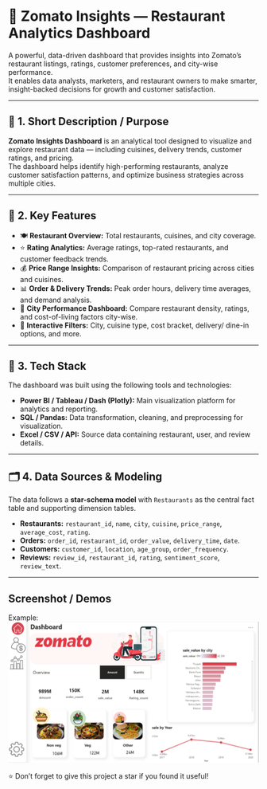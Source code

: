 # 🍴 Zomato Insights — Restaurant Analytics Dashboard

A powerful, data-driven dashboard that provides insights into Zomato’s restaurant listings, ratings, customer preferences, and city-wise performance.  
It enables data analysts, marketers, and restaurant owners to make smarter, insight-backed decisions for growth and customer satisfaction.

---

## 📝 1. Short Description / Purpose
**Zomato Insights Dashboard** is an analytical tool designed to visualize and explore restaurant data — including cuisines, delivery trends, customer ratings, and pricing.  
The dashboard helps identify high-performing restaurants, analyze customer satisfaction patterns, and optimize business strategies across multiple cities.

---

## 🚀 2. Key Features
- 🍽️ **Restaurant Overview:** Total restaurants, cuisines, and city coverage.  
- ⭐ **Rating Analytics:** Average ratings, top-rated restaurants, and customer feedback trends.  
- 💰 **Price Range Insights:** Comparison of restaurant pricing across cities and cuisines.  
- 📊 **Order & Delivery Trends:** Peak order hours, delivery time averages, and demand analysis.  
- 🌆 **City Performance Dashboard:** Compare restaurant density, ratings, and cost-of-living factors city-wise.  
- 🧭 **Interactive Filters:** City, cuisine type, cost bracket, delivery/ dine-in options, and more.

---

## 🧠 3. Tech Stack
The dashboard was built using the following tools and technologies:

- **Power BI / Tableau / Dash (Plotly):** Main visualization platform for analytics and reporting.  
- **SQL / Pandas:** Data transformation, cleaning, and preprocessing for visualization.  
- **Excel / CSV / API:** Source data containing restaurant, user, and review details.  

---

## 🗂️ 4. Data Sources & Modeling
The data follows a **star-schema model** with `Restaurants` as the central fact table and supporting dimension tables.

- **Restaurants:** `restaurant_id`, `name`, `city`, `cuisine`, `price_range`, `average_cost`, `rating`.  
- **Orders:** `order_id`, `restaurant_id`, `order_value`, `delivery_time`, `date`.  
- **Customers:** `customer_id`, `location`, `age_group`, `order_frequency`.  
- **Reviews:** `review_id`, `restaurant_id`, `rating`, `sentiment_score`, `review_text`.  

---


## Screenshot / Demos
Example: ![Dashboard preview](https://github.com/iharshxdeep/Zomato-dashboard/blob/main/Screenshot%202025-10-13%20160140.png)

⭐ Don’t forget to give this project a star if you found it useful!
